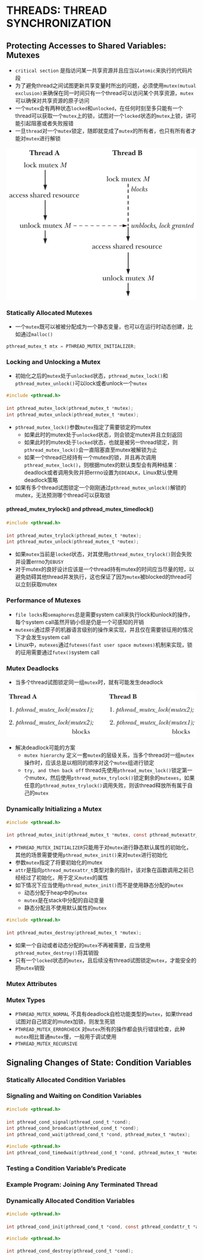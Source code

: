 # THREADS: THREAD SYNCHRONIZATION

## Protecting Accesses to Shared Variables: Mutexes
- `critical section` 是指访问某一共享资源并且应当以`atomic`来执行的代码片段
- 为了避免thread之间试图更新共享变量时所出的问题，必须使用`mutex(mutual exclusion)`来确保在同一时间只有一个thread可以访问某个共享资源，`mutex`可以确保对共享资源的原子访问
- 一个`mutex`会有两种状态`locked`和`unlocked`，在任何时刻至多只能有一个thread可以获取一个`mutex`上的锁，试图对一个`locked`状态的`mutex`上锁，讲可能引起阻塞或者失败报错
- 一旦`thread`对一个`mutex`锁定，随即就变成了`mutex`的所有者，也只有所有者才能对`mutex`进行解锁

![30-2.png](./img/30-2.png)

### Statically Allocated Mutexes
- 一个`mutex`既可以被被分配成为一个静态变量，也可以在运行时动态创建，比如通过`malloc()`
```c
pthread_mutex_t mtx = PTHREAD_MUTEX_INITIALIZER;
```

### Locking and Unlocking a Mutex
- 初始化之后的`mutex`处于`unlocked`状态，`pthread_mutex_lock()`和`pthread_mutex_unlock()`可以lock或者unlock一个`mutex`

```c
#include <pthread.h>

int pthread_mutex_lock(pthread_mutex_t *mutex);
int pthread_mutex_unlock(pthread_mutex_t *mutex);
```
- `pthread_mutex_lock()`参数`mutex`指定了需要锁定的mutex
    - 如果此时的mutex处于`unlocked`状态，则会锁定mutex并且立刻返回
    - 如果此时的mutex处于`locked`状态，也就是被另一thread锁定，则`pthread_mutex_lock()`会一直阻塞直至mutex被解锁为止
    - 如果一个thread已经持有一个mutex的锁，并且再次调用`pthread_mutex_lock()`，则根据mutex的默认类型会有两种结果：deadlock或者调用失败并把errno设置为`EDEADLK`，Linux默认使用deadlock策略
- 如果有多个thread试图锁定一个刚刚通过`pthread_mutex_unlock()`解锁的mutex，无法预测哪个thread可以获取锁

#### pthread_mutex_trylock() and pthread_mutex_timedlock()
```c
#include <pthread.h>

int pthread_mutex_trylock(pthread_mutex_t *mutex);
int pthread_mutex_unlock(pthread_mutex_t *mutex);
```
- 如果`mutex`当前是`locked`状态，对其使用`pthread_mutex_trylock()`则会失败并设置errno为`EBUSY`
- 对于mutex的良好设计应该是一个thread持有mutex的时间应当尽量的短，以避免妨碍其他thread并发执行，这也保证了因为`mutex`被blocked的thread可以立刻获取mutex

### Performance of Mutexes
- `file locks`和`semaphores`总是需要system call来执行lock和unlock的操作，每个system call虽然开销小但是仍是一个可感知的开销
- `mutexes`通过原子的机器语言级别的操作来实现，并且仅在需要锁征用的情况下才会发生system call
- Linux中，`mutexes`通过`futexes(fast user space mutexes)`机制来实现，锁的征用需要通过`futex()`system call

### Mutex Deadlocks
- 当多个thread试图锁定同一组`mutex`时，就有可能发生deadlock

![30-3.png](./img/30-3.png)

- 解决deadlock可能的方案
    - `mutex hierarchy` 定义一套`mutex`的层级关系，当多个thread对一组`mutex`操作时，应该总是以相同的顺序对这个`mutex`组进行锁定
    - `try, and then back off` thread先使用`pthread_mutex_lock()`锁定第一个mutex，然后使用`pthread_mutex_trylock()`锁定剩余的`mutexes`，如果任意的`pthread_mutex_trylock()`调用失败，则该thread释放所有属于自己的`mutex`

### Dynamically Initializing a Mutex
```c
#include <pthread.h>

int pthread_mutex_init(pthread_mutex_t *mutex, const pthread_mutexattr_t *attr);
```
- `PTHREAD_MUTEX_INITIALIZER`只能用于对`mutex`进行静态默认属性的初始化，其他的场景需要使用`pthread_mutex_init()`来对`mutex`进行初始化
- 参数`mutex`指定了将要初始化的mutex
- `attr`是指向`pthread_mutexattr_t`类型对象的指针，该对象在函数调用之前已经经过了初始化，用于定义`mutex`的属性
- 如下情况下应当使用`pthread_mutex_init()`而不是使用静态分配的`mutex`
    - 动态分配于heap中的`mutex`
    - `mutex`是在stack中分配的自动变量
    - 静态分配且不使用默认属性的`mutex`  

```c
#include <pthread.h>

int pthread_mutex_destroy(pthread_mutex_t *mutex);
```
- 如果一个自动或者动态分配的`mutex`不再被需要，应当使用`pthread_mutex_destroy()`将其销毁
- 只有一个`locked`状态的`mutex`，且后续没有thread试图锁定`mutex`，才能安全的把`mutex`销毁

### Mutex Attributes

### Mutex Types
- `PTHREAD_MUTEX_NORMAL` 不具有deadlock自检功能类型的`mutex`，如果thread试图对自己锁定的mutex加锁，则发生死锁
- `PTHREAD_MUTEX_ERRORCHECK` 对`mutex`所有的操作都会执行错误检查，此种`mutex`相比普通`mutex`慢，一般用于调试使用
- `PTHREAD_MUTEX_RECURSIVE` 

## Signaling Changes of State: Condition Variables

### Statically Allocated Condition Variables

### Signaling and Waiting on Condition Variables
```c
#include <pthread.h>

int pthread_cond_signal(pthread_cond_t *cond);
int pthread_cond_broadcast(pthread_cond_t *cond);
int pthread_cond_wait(pthread_cond_t *cond, pthread_mutex_t *mutex);
```

```c
#include <pthread.h>
int pthread_cond_timedwait(pthread_cond_t *cond, pthread_mutex_t *mutex, const struct timespec *abstime);
```

### Testing a Condition Variable’s Predicate

### Example Program: Joining Any Terminated Thread

### Dynamically Allocated Condition Variables
```c
#include <pthread.h>

int pthread_cond_init(pthread_cond_t *cond, const pthread_condattr_t *attr);
```

```c
#include <pthread.h>

int pthread_cond_destroy(pthread_cond_t *cond);
```